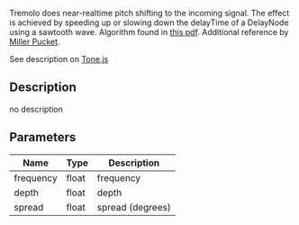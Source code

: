 Tremolo does near-realtime pitch shifting to the incoming signal.
The effect is achieved by speeding up or slowing down the delayTime
of a DelayNode using a sawtooth wave.
Algorithm found in [this pdf](http://dsp-book.narod.ru/soundproc.pdf).
Additional reference by [Miller Pucket](http://msp.ucsd.edu/techniques/v0.11/book-html/node115.html).

See description on [Tone.js](https://tonejs.github.io/)

## Description
no description
## Parameters

<table>
<thead>
	<tr>
		<th>Name</th>
		<th>Type</th>
		<th>Description</th>
	</tr>
</thead>
<tr>
	<td>frequency</td>
	<td><div class='bg-yellow-800 px-2 py-px text-white rounded-sm'>float</div></td>
	<td>frequency</td>
</tr>
<tr>
	<td>depth</td>
	<td><div class='bg-yellow-800 px-2 py-px text-white rounded-sm'>float</div></td>
	<td>depth</td>
</tr>
<tr>
	<td>spread</td>
	<td><div class='bg-yellow-800 px-2 py-px text-white rounded-sm'>float</div></td>
	<td>spread (degrees)</td>
</tr>
</table>
